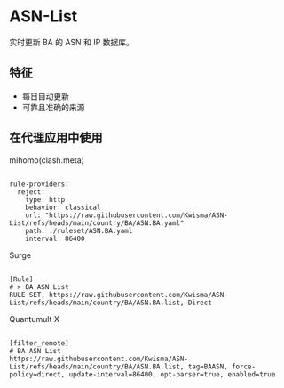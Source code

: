 
# ASN-List

实时更新 BA 的 ASN 和 IP 数据库。

## 特征

- 每日自动更新
- 可靠且准确的来源

## 在代理应用中使用

mihomo(clash.meta)

<pre><code class="language-javascript">
rule-providers:
  reject:
    type: http
    behavior: classical
    url: "https://raw.githubusercontent.com/Kwisma/ASN-List/refs/heads/main/country/BA/ASN.BA.yaml"
    path: ./ruleset/ASN.BA.yaml
    interval: 86400
</code></pre>

Surge

<pre><code class="language-javascript">
[Rule]
# > BA ASN List
RULE-SET, https://raw.githubusercontent.com/Kwisma/ASN-List/refs/heads/main/country/BA/ASN.BA.list, Direct
</code></pre>

Quantumult X

<pre><code class="language-javascript">
[filter_remote]
# BA ASN List
https://raw.githubusercontent.com/Kwisma/ASN-List/refs/heads/main/country/BA/ASN.BA.list, tag=BAASN, force-policy=direct, update-interval=86400, opt-parser=true, enabled=true
</code></pre>

